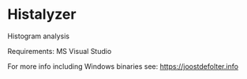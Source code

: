 # Histalyzer
Histogram analysis

Requirements: MS Visual Studio

For more info including Windows binaries see: https://joostdefolter.info
